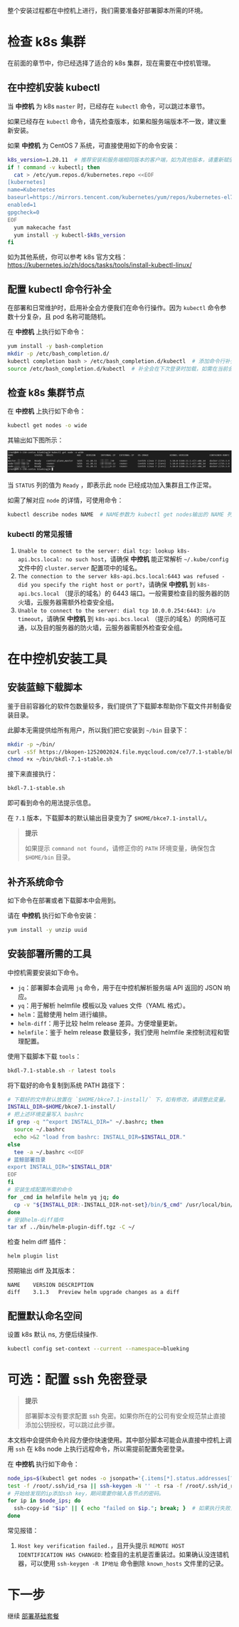 整个安装过程都在中控机上进行，我们需要准备好部署脚本所需的环境。

# 检查 k8s 集群
在前面的章节中，你已经选择了适合的 k8s 集群，现在需要在中控机管理。

## 在中控机安装 kubectl
当 **中控机** 为 k8s `master` 时，已经存在 `kubectl` 命令，可以跳过本章节。

如果已经存在 `kubectl` 命令，请先检查版本，如果和服务端版本不一致，建议重新安装。

如果 **中控机** 为 CentOS 7 系统，可直接使用如下的命令安装：
``` bash
k8s_version=1.20.11  # 推荐安装和服务端相同版本的客户端，如为其他版本，请重新赋值
if ! command -v kubectl; then
  cat > /etc/yum.repos.d/kubernetes.repo <<EOF
[kubernetes]
name=Kubernetes
baseurl=https://mirrors.tencent.com/kubernetes/yum/repos/kubernetes-el7-x86_64
enabled=1
gpgcheck=0
EOF
  yum makecache fast
  yum install -y kubectl-$k8s_version
fi
```

如为其他系统，你可以参考 k8s 官方文档： https://kubernetes.io/zh/docs/tasks/tools/install-kubectl-linux/

## 配置 kubectl 命令行补全
在部署和日常维护时，启用补全会方便我们在命令行操作。因为 `kubectl` 命令参数十分复杂，且 pod 名称可能随机。

在 **中控机** 上执行如下命令：
``` bash
yum install -y bash-completion
mkdir -p /etc/bash_completion.d/
kubectl completion bash > /etc/bash_completion.d/kubectl  # 添加命令行补全
source /etc/bash_completion.d/kubectl  # 补全会在下次登录时加载，如需在当前会话补全，主动加载之。
```

## 检查 k8s 集群节点
在 **中控机** 上执行如下命令：
```bash
kubectl get nodes -o wide
```
其输出如下图所示：

![](../7.0/assets/2022-03-09-10-34-42.png)

当  `STATUS`  列的值为  `Ready` ，即表示此 `node` 已经成功加入集群且工作正常。

如需了解对应  `node`  的详情，可使用命令：
```bash
kubectl describe nodes NAME  # NAME参数为 kubectl get nodes输出的 NAME 列
```

### kubectl 的常见报错
1. `Unable to connect to the server: dial tcp: lookup k8s-api.bcs.local: no such host`，请确保 **中控机** 能正常解析  `~/.kube/config` 文件中的 `cluster.server` 配置项中的域名。
2. `The connection to the server k8s-api.bcs.local:6443 was refused - did you specify the right host or port?`，请确保 **中控机** 到 `k8s-api.bcs.local` （提示的域名）的 6443 端口。一般需要检查目的服务器的防火墙，云服务器需额外检查安全组。
3. `Unable to connect to the server: dial tcp 10.0.0.254:6443: i/o timeout`，请确保 **中控机** 到 `k8s-api.bcs.local` （提示的域名）的网络可互通，以及目的服务器的防火墙，云服务器需额外检查安全组。


# 在中控机安装工具

<a id="install-bkdl" name="install-bkdl"></a>

## 安装蓝鲸下载脚本
鉴于目前容器化的软件包数量较多，我们提供了下载脚本帮助你下载文件并制备安装目录。

此脚本无需提供给所有用户，所以我们把它安装到 `~/bin` 目录下：
``` bash
mkdir -p ~/bin/
curl -sSf https://bkopen-1252002024.file.myqcloud.com/ce7/7.1-stable/bkdl-7.1-stable.sh -o ~/bin/bkdl-7.1-stable.sh
chmod +x ~/bin/bkdl-7.1-stable.sh
```

接下来直接执行：
``` bash
bkdl-7.1-stable.sh
```
即可看到命令的用法提示信息。

在 `7.1` 版本，下载脚本的默认输出目录变为了 `$HOME/bkce7.1-install/`。

>**提示**
>
>如果提示 `command not found`，请修正你的 `PATH` 环境变量，确保包含 `$HOME/bin` 目录。

## 补齐系统命令
如下命令在部署或者下载脚本中会用到。

请在 **中控机** 执行如下命令安装：
``` bash
yum install -y unzip uuid
```

## 安装部署所需的工具
中控机需要安装如下命令。
* `jq`：部署脚本会调用 `jq` 命令，用于在中控机解析服务端 API 返回的 JSON 响应。
* `yq`：用于解析 helmfile 模板以及 values 文件（YAML 格式）。
* `helm`：蓝鲸使用 helm 进行编排。
* `helm-diff`：用于比较 helm release 差异。方便增量更新。
* `helmfile`：鉴于 helm release 数量较多，我们使用 helmfile 来控制流程和管理配置。

使用下载脚本下载 `tools`：
``` bash
bkdl-7.1-stable.sh -r latest tools
```

将下载好的命令复制到系统 PATH 路径下：
``` bash
# 下载好的文件默认放置在 `$HOME/bkce7.1-install/` 下，如有修改，请调整此变量。
INSTALL_DIR=$HOME/bkce7.1-install/
# 把上述环境变量写入 bashrc
if grep -q "^export INSTALL_DIR=" ~/.bashrc; then
  source ~/.bashrc
  echo >&2 "load from bashrc: INSTALL_DIR=$INSTALL_DIR."
else
  tee -a ~/.bashrc <<EOF
# 蓝鲸部署目录
export INSTALL_DIR="$INSTALL_DIR"
EOF
fi
# 安装生成配置所需的命令
for _cmd in helmfile helm yq jq; do
  cp -v "${INSTALL_DIR:-INSTALL_DIR-not-set}/bin/$_cmd" /usr/local/bin/
done
# 安装helm-diff插件
tar xf ../bin/helm-plugin-diff.tgz -C ~/
```

检查 helm diff 插件：
``` bash
helm plugin list
```
预期输出 diff 及其版本：
``` plain
NAME	VERSION	DESCRIPTION
diff	3.1.3  	Preview helm upgrade changes as a diff
```

## 配置默认命名空间
设置 k8s 默认 ns, 方便后续操作.
``` bash
kubectl config set-context --current --namespace=blueking
```

# 可选：配置 ssh 免密登录
>**提示**
>
>部署脚本没有要求配置 ssh 免密。如果你所在的公司有安全规范禁止直接添加公钥授权，可以跳过此步骤。

本文档中会提供命令片段方便你快速使用。其中部分脚本可能会从直接中控机上调用 `ssh` 在 k8s node 上执行远程命令，所以需提前配置免密登录。

在 **中控机** 执行如下命令：
``` bash
node_ips=$(kubectl get nodes -o jsonpath='{.items[*].status.addresses[?(@.type=="InternalIP")].address}')
test -f /root/.ssh/id_rsa || ssh-keygen -N '' -t rsa -f /root/.ssh/id_rsa  # 如果不存在rsa key则创建一个。
# 开始给发现的ip添加ssh key，期间需要你输入各节点的密码。
for ip in $node_ips; do
  ssh-copy-id "$ip" || { echo "failed on $ip."; break; }  # 如果执行失败，则退出
done
```

常见报错：
1. `Host key verification failed.`，且开头提示 `REMOTE HOST IDENTIFICATION HAS CHANGED`: 检查目的主机是否重装过。如果确认没连错机器，可以使用 `ssh-keygen -R IP地址` 命令删除 `known_hosts` 文件里的记录。


# 下一步
继续 [部署基础套餐](install-bkce.md)
